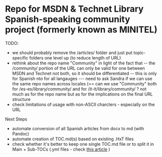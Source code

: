 # Repo for MSDN & Technet Library Spanish-speaking community project (formerly known as MINITEL)

TODO: 
- we should probably remove the /articles/ folder and just put topic-specific folders one level up (to reduce length of URL)
- rethink about the repo name "Community" in light of the fact that 
-- the /community/ portion of the URL can only be valid for one between MSDN and Technet not both, so it should be differentiated
-- this is only for Spanish nto for all langauges
--- need to ask Sandra if we can use the same repo names across locales (== can we use "Community" both for /es-es/library/community/ and for /it-it/library/community/ ? not much as for the repo name but as for the implications on the final URL structure
- check limitations of usage with non-ASCII charcters - especially on the URL

Next Steps
- automate conversion of all Spanish articles from docx to md (with Pandoc)
- automate creation of TOC.md(s) based on existing .HxT files
- check whether it's better to keep one single TOC.md file or to split it in Main + Sub-TOCs (.yml files - check [this article](http://dotnet.github.io/docfx/tutorial/intro_toc.html) )
